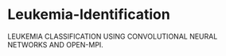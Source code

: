 # Leukemia-Identification
LEUKEMIA CLASSIFICATION USING CONVOLUTIONAL NEURAL NETWORKS AND OPEN-MPI.
